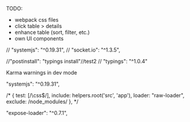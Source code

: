 TODO:
- webpack css files
- click table > details
- enhance table (sort, filter, etc.)
- own UI components


// "systemjs": "^0.19.31",
//  "socket.io": "^1.3.5",

//"postinstall": "typings install"//test2
// "typings": "^1.0.4"

Karma
warnings in dev mode

 "systemjs": "^0.19.31",


 /*
          {
            test: [/\css$/],
            include: helpers.root('src', 'app'),
            loader: "raw-loader",
            exclude: /node_modules/
          },
*/


  "expose-loader": "^0.7.1",